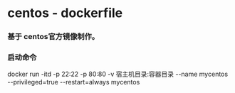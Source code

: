 # centos - dockerfile

### 基于 centos官方镜像制作。


### 启动命令

docker run -itd -p 22:22 -p 80:80 -v 宿主机目录:容器目录 --name mycentos --privileged=true --restart=always mycentos
